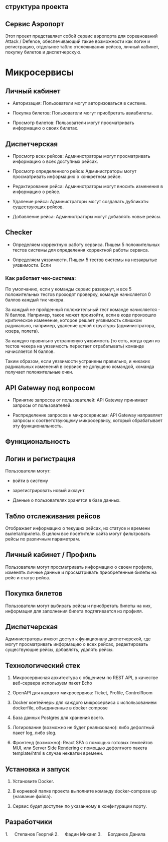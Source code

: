 ## структура проекта

## Сервиc Аэропорт

Этот проект представляет собой сервис аэропорта для соревнований Attack / Defence, обеспечивающий такие возможности как логин и регистрацию, отдельное табло отслеживания рейсов, личный кабинет, покупку билетов и диспетчерскую.

# Микросервисы

## Личный кабинет

- Авторизация: Пользователи могут авторизоваться в системе.

- Покупка билетов: Пользователи могут приобретать авиабилеты.

- Просмотр билетов: Пользователи могут просматривать информацию о своих билетах.

## Диспетчерская

- Просмотр всех рейсов: Администраторы могут просматривать информацию о всех доступных рейсах.

- Просмотр определенного рейса: Администраторы могут просматривать информацию о конкретном рейсе.

- Редактирование рейса: Администраторы могут вносить изменения в информацию о рейсе.

- Удаление рейса: Администраторы могут создавать дубликаты существующих рейсов.

- Добавление рейса: Администраторы могут добавлять новые рейсы.

## Checker

- Определяем корректную работу сервиса. Пишем 5 положительных тестов системы для определения корректной работы сервиса.

- Определяем уязвимости. Пишем 5 тестов системы на незакрытые уязвимости. Если

### Как работает чек-система:

По умолчанию, если у команды сервис развернут, и все 5 положительных тестов проходят проверку, команде начисляется 0 баллов каждый тик чекера.

За каждый не пройденный положительный тест команде начисляется -N баллов. Например, такое может произойти, если в коде произошло критическое изменение, которое решает уязвимость слишком радикально, например, удаление целой структуры (администратора, юзера, полета).

За каждую правильно устранненую уязвимость (то есть, когда один из тестов чекера на уязвимость перестает отрабатывать) команде начисляется N баллов.

Таким образом, если уязвимости устранены правильно, и никаких радикальных изменений в сервисе не допущено командой, команда получает положительные очки.

## API Gateway под вопросом

- Принятие запросов от пользователей: API Gateway принимает запросы от пользователей.

- Распределение запросов к микросервисам: API Gateway направляет запросы к соответствующему микросервису, который обрабатывает эту функциональность.

## Функциональность

## Логин и регистрация

Пользователи могут:

* войти в систему

* зарегистрировать новый аккаунт.
* Данные о пользователях хранятся в базе данных.

## Табло отслеживания рейсов

Отображает информацию о текущих рейсах, их статусе и времени вылета/прилета. В целом все посетители сайта могут фильтровать рейсы по различным параметрам.

## Личный кабинет / Профиль 

Пользователи могут просматривать информацию о своем профиле, изменять личные данные и просматривать приобретенные билеты на рейс и статус рейса.

## Покупка билетов

Пользователи могут выбирать рейсы и приобретать билеты на них, информация для заполнения билета подтягивается из профиля.

## Диспетчерская

Администраторы имеют доступ к функционалу диспетчерской, где могут просматривать информацию о всех рейсах, редактировать существующие рейсы, добавлять, удалять рейсы.

## Технологический стек

1. Микросервисная архитектура с общением по REST API, в качестве веб-сервера используем пакет Echo

2. OpenAPI для каждого микросервиса: Ticket, Profile, ControlRoom

3. Docker контейнеры для каждого микросервиса с использованием dockerfile, объединенные в docker compose

4. База данных Postgres для хранения всего.

5. Логирование (возможно не будет реализовано): либо дефолтный пакет log, либо slog.

7. Фронтенд (возможно): React SPA с помощью готовых темлейтов MUI, или Server Side Rendering с помощью дефолтного пакета template/html в случае нехватки времени.

## Установка и запуск

1. Установите Docker.

2. В корневой папке проекта выполните команду docker-compose up {название файла}.

3. Сервис будет доступен по указанному в конфигурации порту.

## Разработчики

1.     Степанов Георгий
2.     Фадин Михаил
3.     Богданов Данила